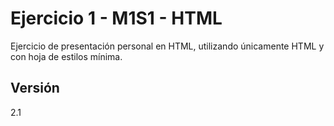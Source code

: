 
# Ejercicio 1 - M1S1 - HTML
Ejercicio de presentación personal en HTML, utilizando únicamente HTML y con hoja de estilos mínima.

## Versión
2.1